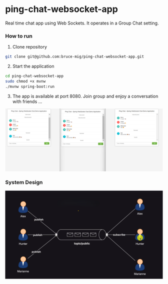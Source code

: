 # ping-chat-websocket-app

Real time chat app using Web Sockets. 
It operates in a Group Chat setting.

### How to run

1. Clone repository

```bash
git clone git@github.com:bruce-mig/ping-chat-websocket-app.git
```

2. Start the application

```bash
cd ping-chat-websocket-app
sudo chmod +x mvnw
./mvnw spring-boot:run
```

3. The app is available at port 8080. Join group and enjoy a conversation with friends  ...

![interface](src/main/resources/static/images/demo-crop.png)

### System Design

![system design](src/main/resources/static/images/system-design.png)
